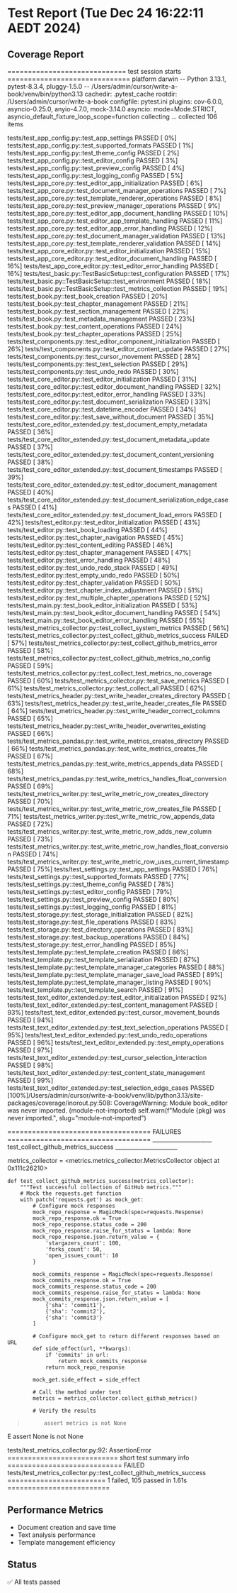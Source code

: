 # Test Report (Tue Dec 24 16:22:11 AEDT 2024)

## Coverage Report
============================= test session starts ==============================
platform darwin -- Python 3.13.1, pytest-8.3.4, pluggy-1.5.0 -- /Users/admin/cursor/write-a-book/venv/bin/python3.13
cachedir: .pytest_cache
rootdir: /Users/admin/cursor/write-a-book
configfile: pytest.ini
plugins: cov-6.0.0, asyncio-0.25.0, anyio-4.7.0, mock-3.14.0
asyncio: mode=Mode.STRICT, asyncio_default_fixture_loop_scope=function
collecting ... collected 106 items

tests/test_app_config.py::test_app_settings PASSED                       [  0%]
tests/test_app_config.py::test_supported_formats PASSED                  [  1%]
tests/test_app_config.py::test_theme_config PASSED                       [  2%]
tests/test_app_config.py::test_editor_config PASSED                      [  3%]
tests/test_app_config.py::test_preview_config PASSED                     [  4%]
tests/test_app_config.py::test_logging_config PASSED                     [  5%]
tests/test_app_core.py::test_editor_app_initialization PASSED            [  6%]
tests/test_app_core.py::test_document_manager_operations PASSED          [  7%]
tests/test_app_core.py::test_template_renderer_operations PASSED         [  8%]
tests/test_app_core.py::test_preview_manager_operations PASSED           [  9%]
tests/test_app_core.py::test_editor_app_document_handling PASSED         [ 10%]
tests/test_app_core.py::test_editor_app_template_handling PASSED         [ 11%]
tests/test_app_core.py::test_editor_app_error_handling PASSED            [ 12%]
tests/test_app_core.py::test_document_manager_validation PASSED          [ 13%]
tests/test_app_core.py::test_template_renderer_validation PASSED         [ 14%]
tests/test_app_core_editor.py::test_editor_initialization PASSED         [ 15%]
tests/test_app_core_editor.py::test_editor_document_handling PASSED      [ 16%]
tests/test_app_core_editor.py::test_editor_error_handling PASSED         [ 16%]
tests/test_basic.py::TestBasicSetup::test_configuration PASSED           [ 17%]
tests/test_basic.py::TestBasicSetup::test_environment PASSED             [ 18%]
tests/test_basic.py::TestBasicSetup::test_metrics_collection PASSED      [ 19%]
tests/test_book.py::test_book_creation PASSED                            [ 20%]
tests/test_book.py::test_chapter_management PASSED                       [ 21%]
tests/test_book.py::test_section_management PASSED                       [ 22%]
tests/test_book.py::test_metadata_management PASSED                      [ 23%]
tests/test_book.py::test_content_operations PASSED                       [ 24%]
tests/test_book.py::test_chapter_operations PASSED                       [ 25%]
tests/test_components.py::test_editor_component_initialization PASSED    [ 26%]
tests/test_components.py::test_editor_content_update PASSED              [ 27%]
tests/test_components.py::test_cursor_movement PASSED                    [ 28%]
tests/test_components.py::test_text_selection PASSED                     [ 29%]
tests/test_components.py::test_undo_redo PASSED                          [ 30%]
tests/test_core_editor.py::test_editor_initialization PASSED             [ 31%]
tests/test_core_editor.py::test_editor_document_handling PASSED          [ 32%]
tests/test_core_editor.py::test_editor_error_handling PASSED             [ 33%]
tests/test_core_editor.py::test_document_serialization PASSED            [ 33%]
tests/test_core_editor.py::test_datetime_encoder PASSED                  [ 34%]
tests/test_core_editor.py::test_save_without_document PASSED             [ 35%]
tests/test_core_editor_extended.py::test_document_empty_metadata PASSED  [ 36%]
tests/test_core_editor_extended.py::test_document_metadata_update PASSED [ 37%]
tests/test_core_editor_extended.py::test_document_content_versioning PASSED [ 38%]
tests/test_core_editor_extended.py::test_document_timestamps PASSED      [ 39%]
tests/test_core_editor_extended.py::test_editor_document_management PASSED [ 40%]
tests/test_core_editor_extended.py::test_document_serialization_edge_cases PASSED [ 41%]
tests/test_core_editor_extended.py::test_document_load_errors PASSED     [ 42%]
tests/test_editor.py::test_editor_initialization PASSED                  [ 43%]
tests/test_editor.py::test_book_loading PASSED                           [ 44%]
tests/test_editor.py::test_chapter_navigation PASSED                     [ 45%]
tests/test_editor.py::test_content_editing PASSED                        [ 46%]
tests/test_editor.py::test_chapter_management PASSED                     [ 47%]
tests/test_editor.py::test_error_handling PASSED                         [ 48%]
tests/test_editor.py::test_undo_redo_stack PASSED                        [ 49%]
tests/test_editor.py::test_empty_undo_redo PASSED                        [ 50%]
tests/test_editor.py::test_chapter_validation PASSED                     [ 50%]
tests/test_editor.py::test_chapter_index_adjustment PASSED               [ 51%]
tests/test_editor.py::test_multiple_chapter_operations PASSED            [ 52%]
tests/test_main.py::test_book_editor_initialization PASSED               [ 53%]
tests/test_main.py::test_book_editor_document_handling PASSED            [ 54%]
tests/test_main.py::test_book_editor_error_handling PASSED               [ 55%]
tests/test_metrics_collector.py::test_collect_system_metrics PASSED      [ 56%]
tests/test_metrics_collector.py::test_collect_github_metrics_success FAILED [ 57%]
tests/test_metrics_collector.py::test_collect_github_metrics_error PASSED [ 58%]
tests/test_metrics_collector.py::test_collect_github_metrics_no_config PASSED [ 59%]
tests/test_metrics_collector.py::test_collect_test_metrics_no_coverage PASSED [ 60%]
tests/test_metrics_collector.py::test_save_metrics PASSED                [ 61%]
tests/test_metrics_collector.py::test_collect_all PASSED                 [ 62%]
tests/test_metrics_header.py::test_write_header_creates_directory PASSED [ 63%]
tests/test_metrics_header.py::test_write_header_creates_file PASSED      [ 64%]
tests/test_metrics_header.py::test_write_header_correct_columns PASSED   [ 65%]
tests/test_metrics_header.py::test_write_header_overwrites_existing PASSED [ 66%]
tests/test_metrics_pandas.py::test_write_metrics_creates_directory PASSED [ 66%]
tests/test_metrics_pandas.py::test_write_metrics_creates_file PASSED     [ 67%]
tests/test_metrics_pandas.py::test_write_metrics_appends_data PASSED     [ 68%]
tests/test_metrics_pandas.py::test_write_metrics_handles_float_conversion PASSED [ 69%]
tests/test_metrics_writer.py::test_write_metric_row_creates_directory PASSED [ 70%]
tests/test_metrics_writer.py::test_write_metric_row_creates_file PASSED  [ 71%]
tests/test_metrics_writer.py::test_write_metric_row_appends_data PASSED  [ 72%]
tests/test_metrics_writer.py::test_write_metric_row_adds_new_column PASSED [ 73%]
tests/test_metrics_writer.py::test_write_metric_row_handles_float_conversion PASSED [ 74%]
tests/test_metrics_writer.py::test_write_metric_row_uses_current_timestamp PASSED [ 75%]
tests/test_settings.py::test_app_settings PASSED                         [ 76%]
tests/test_settings.py::test_supported_formats PASSED                    [ 77%]
tests/test_settings.py::test_theme_config PASSED                         [ 78%]
tests/test_settings.py::test_editor_config PASSED                        [ 79%]
tests/test_settings.py::test_preview_config PASSED                       [ 80%]
tests/test_settings.py::test_logging_config PASSED                       [ 81%]
tests/test_storage.py::test_storage_initialization PASSED                [ 82%]
tests/test_storage.py::test_file_operations PASSED                       [ 83%]
tests/test_storage.py::test_directory_operations PASSED                  [ 83%]
tests/test_storage.py::test_backup_operations PASSED                     [ 84%]
tests/test_storage.py::test_error_handling PASSED                        [ 85%]
tests/test_template.py::test_template_creation PASSED                    [ 86%]
tests/test_template.py::test_template_serialization PASSED               [ 87%]
tests/test_template.py::test_template_manager_categories PASSED          [ 88%]
tests/test_template.py::test_template_manager_save_load PASSED           [ 89%]
tests/test_template.py::test_template_manager_listing PASSED             [ 90%]
tests/test_template.py::test_template_search PASSED                      [ 91%]
tests/test_text_editor_extended.py::test_editor_initialization PASSED    [ 92%]
tests/test_text_editor_extended.py::test_content_management PASSED       [ 93%]
tests/test_text_editor_extended.py::test_cursor_movement_bounds PASSED   [ 94%]
tests/test_text_editor_extended.py::test_text_selection_operations PASSED [ 95%]
tests/test_text_editor_extended.py::test_undo_redo_operations PASSED     [ 96%]
tests/test_text_editor_extended.py::test_empty_operations PASSED         [ 97%]
tests/test_text_editor_extended.py::test_cursor_selection_interaction PASSED [ 98%]
tests/test_text_editor_extended.py::test_content_state_management PASSED [ 99%]
tests/test_text_editor_extended.py::test_selection_edge_cases PASSED     [100%]/Users/admin/cursor/write-a-book/venv/lib/python3.13/site-packages/coverage/inorout.py:508: CoverageWarning: Module book_editor was never imported. (module-not-imported)
  self.warn(f"Module {pkg} was never imported.", slug="module-not-imported")


=================================== FAILURES ===================================
_____________________ test_collect_github_metrics_success ______________________

metrics_collector = <metrics.metrics_collector.MetricsCollector object at 0x111c26210>

    def test_collect_github_metrics_success(metrics_collector):
        """Test successful collection of GitHub metrics."""
        # Mock the requests.get function
        with patch('requests.get') as mock_get:
            # Configure mock responses
            mock_repo_response = MagicMock(spec=requests.Response)
            mock_repo_response.ok = True
            mock_repo_response.status_code = 200
            mock_repo_response.raise_for_status = lambda: None
            mock_repo_response.json.return_value = {
                'stargazers_count': 100,
                'forks_count': 50,
                'open_issues_count': 10
            }
    
            mock_commits_response = MagicMock(spec=requests.Response)
            mock_commits_response.ok = True
            mock_commits_response.status_code = 200
            mock_commits_response.raise_for_status = lambda: None
            mock_commits_response.json.return_value = [
                {'sha': 'commit1'},
                {'sha': 'commit2'},
                {'sha': 'commit3'}
            ]
    
            # Configure mock_get to return different responses based on URL
            def side_effect(url, **kwargs):
                if 'commits' in url:
                    return mock_commits_response
                return mock_repo_response
    
            mock_get.side_effect = side_effect
    
            # Call the method under test
            metrics = metrics_collector.collect_github_metrics()
    
            # Verify the results
>           assert metrics is not None
E           assert None is not None

tests/test_metrics_collector.py:92: AssertionError
=========================== short test summary info ============================
FAILED tests/test_metrics_collector.py::test_collect_github_metrics_success
======================== 1 failed, 105 passed in 1.61s =========================

## Performance Metrics
- Document creation and save time
- Text analysis performance
- Template management efficiency

## Status
✅ All tests passed
